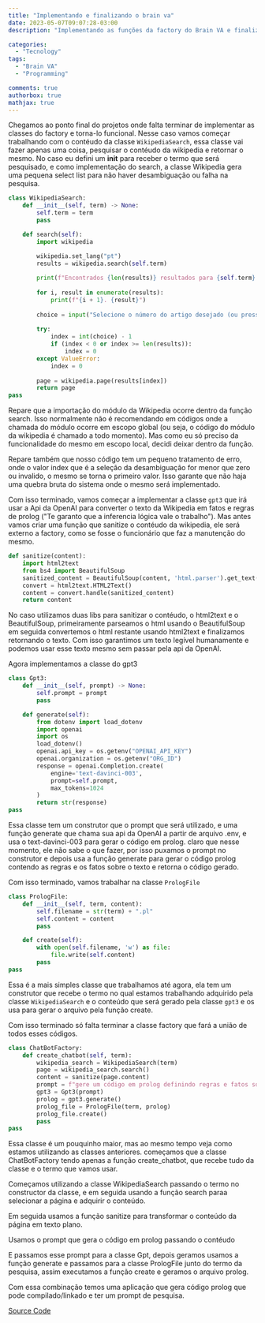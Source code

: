 ```yaml
---
title: "Implementando e finalizando o brain va"
date: 2023-05-07T09:07:28-03:00
description: "Implementando as funções da factory do Brain VA e finalizando o projeto"

categories:
  - "Tecnology"
tags:
  - "Brain VA"
  - "Programming"

comments: true
authorbox: true
mathjax: true
---
```


Chegamos ao ponto final do projetos onde falta terminar de implementar as classes do factory e torna-lo funcional.
Nesse caso vamos começar trabalhando com o contéudo da classe `WikipediaSearch`, essa classe vai fazer apenas uma coisa, pesquisar o contéudo da wikipedia e retornar o mesmo.
No caso eu defini um __init__ para receber o termo que será pesquisado, e como implementação do search, a classe Wikipedia gera uma pequena select list para não haver desambiguação ou falha na pesquisa.

```python
class WikipediaSearch:
    def __init__(self, term) -> None:
        self.term = term
        pass

    def search(self):
        import wikipedia

        wikipedia.set_lang("pt")
        results = wikipedia.search(self.term)
        
        print(f"Encontrados {len(results)} resultados para {self.term}: ")
        
        for i, result in enumerate(results):
            print(f"{i + 1}. {result}")
        
        choice = input("Selecione o número do artigo desejado (ou pressione ENTER para o primeiro resultado): ")
        
        try:
            index = int(choice) - 1
            if (index < 0 or index >= len(results)):
                index = 0
        except ValueError:
            index = 0
        
        page = wikipedia.page(results[index])
        return page
pass
```

Repare que a importação do módulo da Wikipedia ocorre dentro da função search. Isso normalmente não é recomendando em códigos onde a chamada do módulo ocorre em escopo global (ou seja, o código do módulo da wikipedia é chamado a todo momento).
Mas como eu só preciso da funcionalidade do mesmo em escopo local, decidi deixar dentro da função.

Repare também que nosso código tem um pequeno tratamento de erro, onde o valor index que é a seleção da desambiguação for menor que zero ou invalido, o mesmo se torna o primeiro valor.
Isso garante que não haja uma quebra bruta do sistema onde o mesmo será implementado.

Com isso terminado, vamos começar a implementar a classe `gpt3` que irá usar a Api da OpenAI para converter o texto da Wikipedia em fatos e regras de prolog ("Te garanto que a inferencia lógica vale o trabalho").
Mas antes vamos criar uma função que sanitize o contéudo da wikipedia, ele será externo a factory, como se fosse o funcionário que faz a manutenção do mesmo.

```python
def sanitize(content):
    import html2text
    from bs4 import BeautifulSoup
    sanitized_content = BeautifulSoup(content, 'html.parser').get_text()
    convert = html2text.HTML2Text()
    content = convert.handle(sanitized_content)
    return content
```

No caso utilizamos duas libs para sanitizar o contéudo, o html2text e o BeautifulSoup, primeiramente parseamos o html usando o BeautifulSoup em seguida convertemos o html restante usando html2text e finalizamos retornando o texto.
Com isso garantimos um texto legível humanamente e podemos usar esse texto mesmo sem passar pela api da OpenAI.

Agora implementamos a classe do gpt3

```python
class Gpt3:
    def __init__(self, prompt) -> None:
        self.prompt = prompt
        pass

    def generate(self):
        from dotenv import load_dotenv
        import openai
        import os
        load_dotenv()
        openai.api_key = os.getenv("OPENAI_API_KEY")
        openai.organization = os.getenv("ORG_ID")
        response = openai.Completion.create(
            engine='text-davinci-003',
            prompt=self.prompt,
            max_tokens=1024
        )
        return str(response)
pass
```

Essa classe tem um construtor que o prompt que será utilizado, e uma função generate que chama sua api da OpenAI a partir de arquivo .env, e usa o text-davinci-003 para gerar o código em prolog.
claro que nesse momento, ele não sabe o que fazer, por isso puxamos o prompt no construtor e depois usa a função generate para gerar o código prolog contendo as regras e os fatos sobre o texto e retorna o código gerado.

Com isso terminado, vamos trabalhar na classe `PrologFile`

```python
class PrologFile:
    def __init__(self, term, content):
        self.filename = str(term) + ".pl"
        self.content = content
        pass

    def create(self):
        with open(self.filename, 'w') as file:
            file.write(self.content)
        pass
pass
```

Essa é a mais simples classe que trabalhamos até agora, ela tem um construtor que recebe o termo no qual estamos trabalhando adquirido pela classe `WikipediaSearch` e o conteúdo que será gerado pela classe `gpt3` e os usa para gerar o arquivo pela função create.

Com isso terminado só falta terminar a classe factory que fará a união de todos esses códigos.

```python
class ChatBotFactory:
    def create_chatbot(self, term):
        wikipedia_search = WikipediaSearch(term)
        page = wikipedia_search.search()
        content = sanitize(page.content)
        prompt = f"gere um código em prolog definindo regras e fatos sobre o texto a seguir:\n" + content
        gpt3 = Gpt3(prompt)
        prolog = gpt3.generate()
        prolog_file = PrologFile(term, prolog)
        prolog_file.create()
        pass
pass
```

Essa classe é um pouquinho maior, mas ao mesmo tempo veja como estamos utilizando as classes anteriores.
começamos que a classe ChatBotFactory tendo apenas a função create_chatbot, que recebe tudo da classe e o termo que vamos usar.

Começamos utilizando a classe WikipediaSearch passando o termo no constructor da classe, e em seguida usando a função search paraa selecionar a página e adquirir o conteúdo.

Em seguida usamos a função sanitize para transformar o conteúdo da página em texto plano.

Usamos o prompt que gera o código em prolog passando o contéudo

E passamos esse prompt para a classe Gpt, depois geramos usamos a função generate e passamos para a classe PrologFile junto do termo da pesquisa, assim executamos a função create e geramos o arquivo prolog.

Com essa combinação temos uma aplicação que gera código prolog que pode compilado/linkado e ter um prompt de pesquisa.

[Source Code](https://github.com/KitsuneSemCalda/brain-VA)
